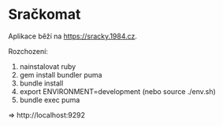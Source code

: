 # Sračkomat

Aplikace běží na https://sracky.1984.cz.

Rozchození:

1. nainstalovat ruby
2. gem install bundler puma
3. bundle install
4. export ENVIRONMENT=development
   (nebo source ./env.sh)
5. bundle exec puma

=> http://localhost:9292
